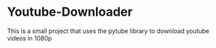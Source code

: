 # Youtube-Downloader

This is a small project that uses the pytube library to download youtube videos in 1080p
